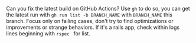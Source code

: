 Can you fix the latest build on GitHub Actions?
Use `gh` to do so, you can get the latest run with `gh run list -b BRANCH_NAME`
with `BRANCH_NAME` this branch.
Focus only on failing cases, don't try to find optimizations or improvements or
strange behaviors.
If it's a rails app, check within logs lines beginning with `rspec ` for list.
